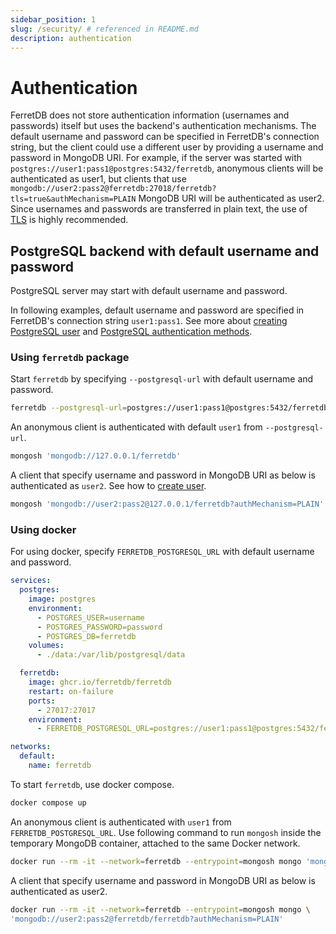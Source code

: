 ```yaml
---
sidebar_position: 1
slug: /security/ # referenced in README.md
description: authentication
---
```


# Authentication

FerretDB does not store authentication information (usernames and passwords) itself but uses the backend's authentication mechanisms.
The default username and password can be specified in FerretDB's connection string,
but the client could use a different user by providing a username and password in MongoDB URI.
For example, if the server was started with `postgres://user1:pass1@postgres:5432/ferretdb`,
anonymous clients will be authenticated as user1,
but clients that use `mongodb://user2:pass2@ferretdb:27018/ferretdb?tls=true&authMechanism=PLAIN` MongoDB URI will be authenticated as user2.
Since usernames and passwords are transferred in plain text,
the use of [TLS](../security/tls.md#securing-connections-with-tls) is highly recommended.

## PostgreSQL backend with default username and password

PostgreSQL server may start with default username and password.

In following examples, default username and password are specified in FerretDB's connection string `user1:pass1`.
See more about [creating PostgreSQL user](https://www.postgresql.org/docs/current/sql-createuser.html)
and [PostgreSQL authentication methods](https://www.postgresql.org/docs/current/auth-methods.html).

### Using `ferretdb` package

Start `ferretdb` by specifying `--postgresql-url` with default username and password.

```sh
ferretdb --postgresql-url=postgres://user1:pass1@postgres:5432/ferretdb
```

An anonymous client is authenticated with default `user1` from `--postgresql-url`.

```sh
mongosh 'mongodb://127.0.0.1/ferretdb'
```

A client that specify username and password in MongoDB URI as below is authenticated as `user2`.
See how to [create user](https://www.postgresql.org/docs/current/sql-createuser.html).

```sh
mongosh 'mongodb://user2:pass2@127.0.0.1/ferretdb?authMechanism=PLAIN'
```

### Using docker

For using docker, specify `FERRETDB_POSTGRESQL_URL` with default username and password.

```yml
services:
  postgres:
    image: postgres
    environment:
      - POSTGRES_USER=username
      - POSTGRES_PASSWORD=password
      - POSTGRES_DB=ferretdb
    volumes:
      - ./data:/var/lib/postgresql/data

  ferretdb:
    image: ghcr.io/ferretdb/ferretdb
    restart: on-failure
    ports:
      - 27017:27017
    environment:
      - FERRETDB_POSTGRESQL_URL=postgres://user1:pass1@postgres:5432/ferretdb

networks:
  default:
    name: ferretdb
```

To start `ferretdb`, use docker compose.

```sh
docker compose up
```

An anonymous client is authenticated with `user1` from `FERRETDB_POSTGRESQL_URL`.
Use following command to run `mongosh` inside the temporary MongoDB container,
attached to the same Docker network.

```sh
docker run --rm -it --network=ferretdb --entrypoint=mongosh mongo 'mongodb://ferretdb/ferretdb'
```

A client that specify username and password in MongoDB URI as below is authenticated as user2.

```sh
docker run --rm -it --network=ferretdb --entrypoint=mongosh mongo \
'mongodb://user2:pass2@ferretdb/ferretdb?authMechanism=PLAIN'
```
